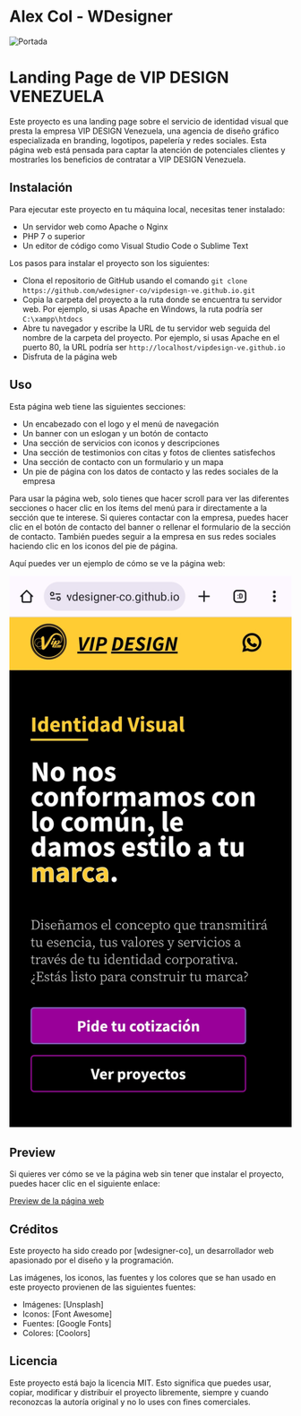 # Alex Col - WDesigner

![Portada](https://github.com/wdesigner-co/wdesigner-co/blob/main/img/20231015_1357122.gif)

# Landing Page de VIP DESIGN VENEZUELA

Este proyecto es una landing page sobre el servicio de identidad visual que presta la empresa VIP DESIGN Venezuela, una agencia de diseño gráfico especializada en branding, logotipos, papelería y redes sociales. Esta página web está pensada para captar la atención de potenciales clientes y mostrarles los beneficios de contratar a VIP DESIGN Venezuela.

## Instalación

Para ejecutar este proyecto en tu máquina local, necesitas tener instalado:

- Un servidor web como Apache o Nginx
- PHP 7 o superior
- Un editor de código como Visual Studio Code o Sublime Text

Los pasos para instalar el proyecto son los siguientes:

- Clona el repositorio de GitHub usando el comando `git clone https://github.com/wdesigner-co/vipdesign-ve.github.io.git`
- Copia la carpeta del proyecto a la ruta donde se encuentra tu servidor web. Por ejemplo, si usas Apache en Windows, la ruta podría ser `C:\xampp\htdocs`
- Abre tu navegador y escribe la URL de tu servidor web seguida del nombre de la carpeta del proyecto. Por ejemplo, si usas Apache en el puerto 80, la URL podría ser `http://localhost/vipdesign-ve.github.io`
- Disfruta de la página web

## Uso

Esta página web tiene las siguientes secciones:

- Un encabezado con el logo y el menú de navegación
- Un banner con un eslogan y un botón de contacto
- Una sección de servicios con iconos y descripciones
- Una sección de testimonios con citas y fotos de clientes satisfechos
- Una sección de contacto con un formulario y un mapa
- Un pie de página con los datos de contacto y las redes sociales de la empresa

Para usar la página web, solo tienes que hacer scroll para ver las diferentes secciones o hacer clic en los ítems del menú para ir directamente a la sección que te interese. Si quieres contactar con la empresa, puedes hacer clic en el botón de contacto del banner o rellenar el formulario de la sección de contacto. También puedes seguir a la empresa en sus redes sociales haciendo clic en los iconos del pie de página.

Aquí puedes ver un ejemplo de cómo se ve la página web:

![Captura de pantalla de la página web](https://github.com/wdesigner-co/vipdesign-ve.github.io/blob/main/img/captureVipdesign.jpg)

## Preview

Si quieres ver cómo se ve la página web sin tener que instalar el proyecto, puedes hacer clic en el siguiente enlace:

[Preview de la página web](https://wdesigner-co.github.io/vipdesign-ve.github.io/#)

## Créditos

Este proyecto ha sido creado por [wdesigner-co], un desarrollador web apasionado por el diseño y la programación.

Las imágenes, los iconos, las fuentes y los colores que se han usado en este proyecto provienen de las siguientes fuentes:

- Imágenes: [Unsplash]
- Iconos: [Font Awesome]
- Fuentes: [Google Fonts]
- Colores: [Coolors]

## Licencia

Este proyecto está bajo la licencia MIT. Esto significa que puedes usar, copiar, modificar y distribuir el proyecto libremente, siempre y cuando reconozcas la autoría original y no lo uses con fines comerciales. 


